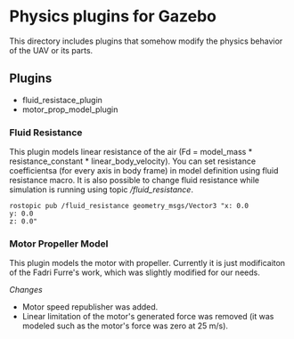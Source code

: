 # Physics plugins for Gazebo

This directory includes plugins that somehow modify the physics behavior of the UAV or its parts.

## Plugins
* fluid_resistace_plugin
* motor_prop_model_plugin

### Fluid Resistance
This plugin models linear resistance of the air (Fd = model_mass * resistance_constant * linear_body_velocity).
You can set resistance coefficientsa (for every axis in body frame) in model definition using fluid resistance macro.
It is also possible to change fluid resistance while simulation is running using topic */fluid_resistance*.
```
rostopic pub /fluid_resistance geometry_msgs/Vector3 "x: 0.0 
y: 0.0
z: 0.0" 
```

### Motor Propeller Model 
This plugin models the motor with propeller. 
Currently it is just modificaiton of the Fadri Furre's work, which was slightly modified for our needs.

*Changes*

- Motor speed republisher was added.
- Linear limitation of the motor's generated force was removed (it was modeled such as the motor's force was zero at 25 m/s).

